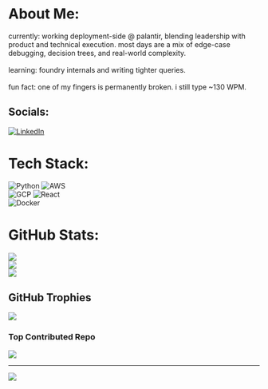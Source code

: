 # About Me:
currently: working deployment-side @ palantir, blending leadership with product and technical execution. most days are a mix of edge-case debugging, decision trees, and real-world complexity.
<br><br>
learning: foundry internals and writing tighter queries.
<br><br> 
fun fact: one of my fingers is permanently broken. i still type ~130 WPM.

## Socials:
[![LinkedIn](https://img.shields.io/badge/LinkedIn-%230077B5.svg?logo=linkedin&logoColor=white)](https://linkedin.com/in/defend) 

# Tech Stack:
![Python](https://img.shields.io/badge/Python-3670A0?style=for-the-badge&logo=python&logoColor=ffdd54)  ![AWS](https://img.shields.io/badge/AWS-%23FF9900.svg?style=for-the-badge&logo=amazon-aws&logoColor=white)  
![GCP](https://img.shields.io/badge/GoogleCloud-%234285F4.svg?style=for-the-badge&logo=google-cloud&logoColor=white)  ![React](https://img.shields.io/badge/React-20232A?style=for-the-badge&logo=react&logoColor=61DAFB)  
![Docker](https://img.shields.io/badge/Docker-%230db7ed.svg?style=for-the-badge&logo=docker&logoColor=white)

# GitHub Stats:
![](https://github-readme-stats.vercel.app/api?username=wjed&theme=dark&hide_border=false&include_all_commits=false&count_private=false)<br/>
![](https://nirzak-streak-stats.vercel.app/?user=wjed&theme=dark&hide_border=false)<br/>
![](https://github-readme-stats.vercel.app/api/top-langs/?username=wjed&theme=dark&hide_border=false&include_all_commits=false&count_private=false&layout=compact)

## GitHub Trophies
![](https://github-profile-trophy.vercel.app/?username=wjed&theme=synthwave&no-frame=false&no-bg=true&margin-w=4)

### Top Contributed Repo
![](https://github-contributor-stats.vercel.app/api?username=wjed&limit=5&theme=dark&combine_all_yearly_contributions=true)

---
[![](https://visitcount.itsvg.in/api?id=wjed&icon=0&color=6)](https://visitcount.itsvg.in)

<!-- Proudly created with GPRM ( https://gprm.itsvg.in ) -->

